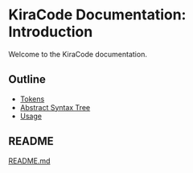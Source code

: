 # KiraCode Documentation: Introduction

Welcome to the KiraCode documentation.

## Outline

- [Tokens](./tokens.md)
- [Abstract Syntax Tree](./abs.md)
- [Usage](./usage.md)

## README

[README.md](../README.md)
